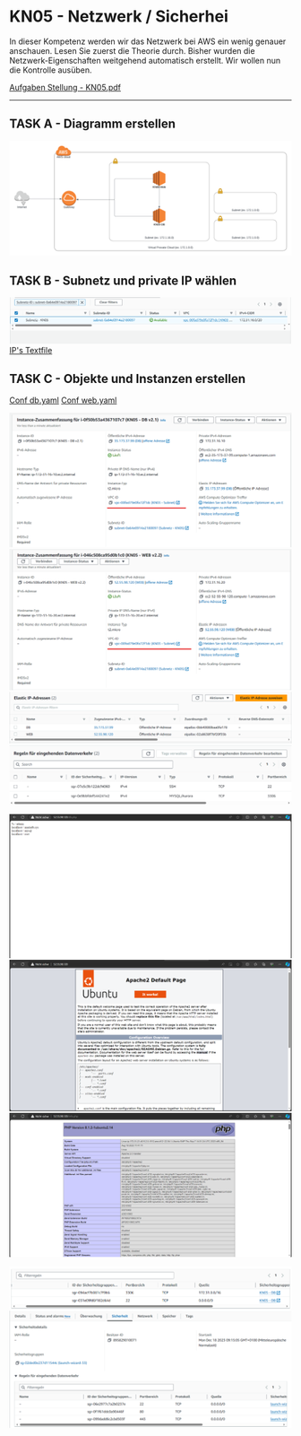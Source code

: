 # KN05 - Netzwerk / Sicherhei

In dieser Kompetenz werden wir das Netzwerk bei AWS ein wenig genauer anschauen. Lesen Sie
zuerst die Theorie durch. Bisher wurden die Netzwerk-Eigenschaften weitgehend automatisch
erstellt. Wir wollen nun die Kontrolle ausüben.

[Aufgaben Stellung - KN05.pdf](/KN00/Content/KN05.pdf)

---

## TASK A - Diagramm erstellen

![](/KN05/Content/Task%20A/Diagram.png)

## TASK B - Subnetz und private IP wählen

![](/KN05/Content/Task%20B/Subnetz.png)
[IP's Textfile](/KN05/Content/Task%20B/Ips.txt)

## TASK C - Objekte und Instanzen erstellen

[Conf db.yaml](/KN05/Content/Task%20C/cloud-init-db.yaml)
[Conf web.yaml](/KN05/Content/Task%20C/cloud-init-web.yaml)

![](/KN05/Content/Task%20C/DBSubnet.png)
![](/KN05/Content/Task%20C/WEBSubnet.png)
![](/KN05/Content/Task%20C/ElasticIps.png)
![](/KN05/Content/Task%20C/Inboundrules%20DB.png)

![](/KN05/Content/Task%20C/db.png)
![](/KN05/Content/Task%20C/Index.png)
![](/KN05/Content/Task%20C/info.png)

![](/KN05/Content/Task%20C/SicherheitDB.png)
![](/KN05/Content/Task%20C/SicherheitWEB.png)